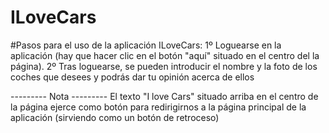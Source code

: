 # ILoveCars
#Pasos para el uso de la aplicación ILoveCars:
1º Loguearse en la aplicación (hay que hacer clic en el botón "aquí" situado en el centro del la página).
2º Tras loguearse, se pueden introducir el nombre y la foto de los coches que desees y podrás dar tu opinión acerca de ellos

--------- Nota ---------
El texto "I love Cars" situado arriba en el centro de la página ejerce como botón para redirigirnos a la página principal de la aplicación (sirviendo como un botón de retroceso)
